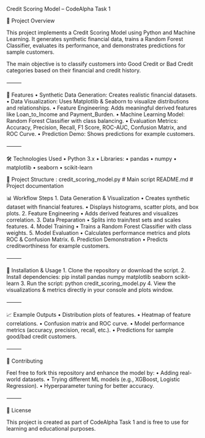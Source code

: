 Credit Scoring Model – CodeAlpha Task 1

📌 Project Overview

This project implements a Credit Scoring Model using Python and Machine Learning. It generates synthetic financial data, trains a Random Forest Classifier, evaluates its performance, and demonstrates predictions for sample customers.

The main objective is to classify customers into Good Credit or Bad Credit categories based on their financial and credit history.

⸻

🚀 Features
	•	Synthetic Data Generation: Creates realistic financial datasets.
	•	Data Visualization: Uses Matplotlib & Seaborn to visualize distributions and relationships.
	•	Feature Engineering: Adds meaningful derived features like Loan_to_Income and Payment_Burden.
	•	Machine Learning Model: Random Forest Classifier with class balancing.
	•	Evaluation Metrics: Accuracy, Precision, Recall, F1 Score, ROC-AUC, Confusion Matrix, and ROC Curve.
	•	Prediction Demo: Shows predictions for example customers.

⸻

🛠️ Technologies Used
	•	Python 3.x
	•	Libraries:
	•	pandas
	•	numpy
	•	matplotlib
	•	seaborn
	•	scikit-learn

📂 Project Structure :
credit_scoring_model.py   # Main script
README.md                 # Project documentation

📊 Workflow Steps
	1.	Data Generation & Visualization
	•	Creates synthetic dataset with financial features.
	•	Displays histograms, scatter plots, and box plots.
	2.	Feature Engineering
	•	Adds derived features and visualizes correlation.
	3.	Data Preparation
	•	Splits into train/test sets and scales features.
	4.	Model Training
	•	Trains a Random Forest Classifier with class weights.
	5.	Model Evaluation
	•	Calculates performance metrics and plots ROC & Confusion Matrix.
	6.	Prediction Demonstration
	•	Predicts creditworthiness for example customers.

⸻

🔧 Installation & Usage
	1.	Clone the repository or download the script.
	2.	Install dependencies:  pip install pandas numpy matplotlib seaborn scikit-learn
	3.	Run the script: python credit_scoring_model.py
  4.	View the visualizations & metrics directly in your console and plots window.

⸻

📈 Example Outputs
	•	Distribution plots of features.
	•	Heatmap of feature correlations.
	•	Confusion matrix and ROC curve.
	•	Model performance metrics (accuracy, precision, recall, etc.).
	•	Predictions for sample good/bad credit customers.

⸻

🤝 Contributing

Feel free to fork this repository and enhance the model by:
	•	Adding real-world datasets.
	•	Trying different ML models (e.g., XGBoost, Logistic Regression).
	•	Hyperparameter tuning for better accuracy.

⸻

📜 License

This project is created as part of CodeAlpha Task 1 and is free to use for learning and educational purposes.
